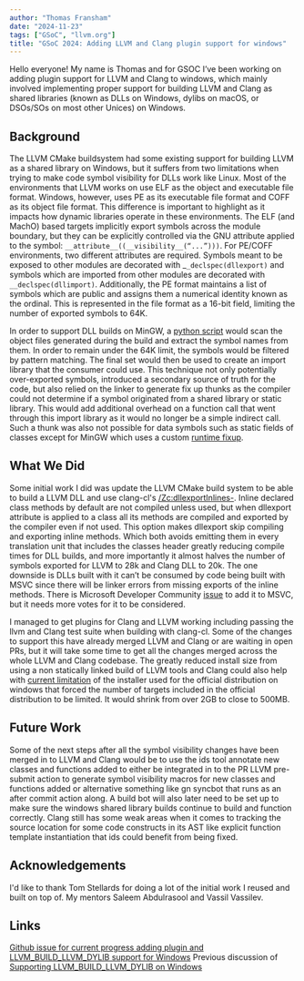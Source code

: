 ```yaml
---
author: "Thomas Fransham"
date: "2024-11-23"
tags: ["GSoC", "llvm.org"]
title: "GSoC 2024: Adding LLVM and Clang plugin support for windows"
---
```


Hello everyone! My name is Thomas and for GSOC I’ve been working on adding plugin support for LLVM and Clang to windows, which mainly involved implementing proper support for building LLVM and Clang as shared libraries (known as DLLs on Windows, dylibs on macOS, or DSOs/SOs on most other Unices)  on Windows.

## Background
The LLVM CMake buildsystem had some existing support for building LLVM as a shared library on Windows, but it suffers from two limitations when trying to make code symbol visibility for DLLs work like Linux.
Most of the environments that LLVM works on use ELF as the object and executable file format. Windows, however, uses PE as its executable file format and COFF as its object file format. This difference is important to highlight as it impacts how dynamic libraries operate in these environments. The ELF (and MachO) based targets implicitly export symbols across the module boundary, but they can be explicitly controlled via the GNU attribute applied to the symbol: `__attribute__((__visibility__(“...”)))`. For PE/COFF environments, two different attributes are required. Symbols meant to be exposed to other modules are decorated with _`_declspec(dllexport)` and symbols which are imported from other modules are decorated with `__declspec(dllimport)`. Additionally, the PE format maintains a list of symbols which are public and assigns them a numerical identity known as the ordinal. This is represented in the file format as a 16-bit field, limiting the number of exported symbols to 64K.

In order to support DLL builds on MinGW, a [python script](https://github.com/llvm/llvm-project/blob/main/llvm/utils/extract_symbols.py) would scan the object files generated during the build and extract the symbol names from them. In order to remain under the 64K limit, the symbols would be filtered by pattern matching. The final set would then be used to create an import library that the consumer could use. This technique not only potentially over-exported symbols, introduced a secondary source of truth for the code, but also relied on the linker to generate fix up thunks as the compiler could not determine if a symbol originated from a shared library or static library. This would add additional overhead on a function call that went through this import library as it would no longer be a simple indirect call. Such a thunk was also not possible for data symbols such as static fields of classes except for MinGW which uses a custom [runtime fixup](https://lists.llvm.org/pipermail/llvm-dev/2021-June/150866.html).

## What We Did
Some initial work I did was update the LLVM CMake build system to be able to build a LLVM DLL and use clang-cl's [/Zc:dllexportInlines-](https://blog.llvm.org/2018/11/30-faster-windows-builds-with-clang-cl_14.html). Inline declared class methods by default are not compiled unless used, but when dllexport attribute is applied to a class all its methods are compiled and exported by the compiler even if not used. This option makes dllexport skip compiling and exporting inline methods. Which both avoids emitting them in every translation unit that includes the classes header greatly reducing compile times for DLL builds, and more importantly it almost halves the number of symbols exported for LLVM to 28k and Clang DLL to 20k. The one downside is DLLs built with it can’t be consumed by code being built with MSVC since there will be linker errors from missing exports of the inline methods. There is Microsoft Developer Community [issue](https://developercommunity.visualstudio.com/t/implement-zcdllexportinlines-aka-fvisibility-inlin/374754) to add it to MSVC, but it needs more votes for it to be considered.

I managed to get plugins for Clang and LLVM working including passing the llvm and Clang test suite when building with clang-cl. Some of the changes to support this have already merged LLVM and Clang or are waiting in open PRs, but it will take some time to get all the changes merged across the whole LLVM and Clang codebase.
The greatly reduced install size from using a non statically linked build of LLVM tools and Clang could also help with [current limitation](https://github.com/llvm/llvm-project/issues/101994) of the installer used for the official distribution on windows that forced the number of targets included in the official distribution to be limited. It would shrink from over 2GB to close to 500MB.

## Future Work
Some of the next steps after all the symbol visibility changes have been merged in to LLVM and Clang would be to use the ids tool annotate new classes and functions added to either be integrated in to the PR LLVM pre-submit action to generate symbol visibility macros for new classes and functions added or alternative something like gn syncbot that runs as an after commit action along.
A build bot will also later need to be set up to make sure the windows shared library builds continue to build and function correctly.
Clang still has some weak areas when it comes to tracking the source location for some code constructs in its AST like explicit function template instantiation that ids could benefit from being fixed.

## Acknowledgements
I'd like to thank Tom Stellards for doing a lot of the initial work I reused and built on top of. My mentors Saleem Abdulrasool and Vassil Vassilev.
## Links
[Github issue for current progress adding plugin and LLVM_BUILD_LLVM_DYLIB support for Windows](https://github.com/llvm/llvm-project/issues/109483)
Previous discussion of [Supporting LLVM_BUILD_LLVM_DYLIB on Windows](https://discourse.llvm.org/t/supporting-llvm-build-llvm-dylib-on-windows/58891) 



